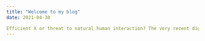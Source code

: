```yaml
---
title: "Welcome to my blog"
date: 2021-04-30

Efficient X or threat to natural human interaction? The very recent digitization of the previously analog industry X will have tremendous effects on future interactions between....
---
```

